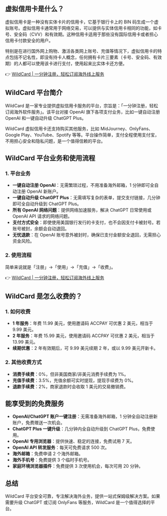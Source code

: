 ## 虚拟信用卡是什么？

虚拟信用卡是一种没有实体卡片的信用卡，它基于银行卡上的 BIN 码生成一个虚拟账号。虚拟信用卡通常用于网络交易，可以提供与实体信用卡相同的功能，如卡号、安全码（CVV）和有效期。这种信用卡适用于那些没有国际信用卡或者担心信用卡付款安全的用户。

特别是在进行国外网上购物、激活各类网上账号、充值等情况下，虚拟信用卡的特点包括不记名性，即没有持卡人概念，任何拥有卡片三要素（卡号、安全码、有效期）的人都可以使用该卡进行支付，使用起来比实体卡还方便。

👉 [WildCard | 一分钟注册，轻松订阅海外线上服务](https://bit.ly/bewildcard)

## WildCard 平台简介

WildCard 是一家专业提供虚拟信用卡服务的平台，宗旨是：「一分钟注册，轻松订阅海外软件服务」。该平台对接 OpenAI 旗下各项支付业务，比如一键自动注册 OpenAI 和一键自动升级 ChatGPT Plus。

WildCard 虚拟信用卡还支持购买其他服务，比如 MidJourney、OnlyFans、Google Play、YouTube、Spotify 等等。平台操作简单，支付全程使用支付宝，不用担心安全和隐私问题，是一个值得信赖的平台。

## WildCard 平台业务和使用流程

### 1. 平台业务

- **一键自动注册 OpenAI**：无需繁琐过程，不用准备海外邮箱，1 分钟即可全自动注册 OpenAI 新账户。
- **一键自动升级 ChatGPT Plus**：无需填写复杂的表单，提交支付链接，几分钟即可全自动升级到 ChatGPT Plus。
- **所有 OpenAI 网络问题**：提供网络加速服务，解决 ChatGPT 日常使用或 OpenAI API 请求的网络问题。
- **支付方式安全**：即使使用美国银行发行的卡支付，也不会因支付卡被封号。若账号被封，余额会自动退回。
- **无忧退款**：在 OpenAI 账号意外被封时，确保已支付金额安全退回，无需担心资金风险。

### 2. 使用流程

简单来说就是「注册」→「使用」→「充值」→「收费」。

👉 [WildCard | 一分钟注册，轻松订阅海外线上服务](https://bit.ly/bewildcard)

## WildCard 是怎么收费的？

### 1. 如何收费

- **1 年服务**：年费 11.99 美元，使用邀请码 ACCPAY 可优惠 2 美元，相当于 9.99 美元。
- **2 年服务**：年费 15.99 美元，使用邀请码 ACCPAY 可优惠 2 美元，相当于 13.99 美元。
- **续期优惠**：2 年有效期后，可 9.99 美元续期 2 年，或以 9.99 美元开新卡。

### 2. 其他收费方式

- **消费手续费**：0%，但非美国商家/非美元消费手续费为 1%。
- **充值手续费**：3.5%，充值余额可实时提现，提现手续费为 0%。
- **退款手续费**：2%，商家退款时会收取 1 美元的交易撤销费。

## 能享受到的免费服务

- **OpenAI/ChatGPT 账户一键注册**：无需准备海外邮箱，1 分钟全自动注册新账户，免费赠送一次机会。
- **ChatGPT Plus 一键升级**：几分钟内全自动升级到 ChatGPT Plus，免费使用。
- **OpenAI 专用浏览器**：提供快速、稳定的连接，免费试用 7 天。
- **OpenAI API 转发服务**：每天可免费请求 500 次。
- **海外邮箱**：免费申请 2 个海外邮箱。
- **海外手机号**：免费提供 3 个临时手机号。
- **家庭环境浏览器插件**：免费提供 3 次使用机会，每次可用 20 分钟。

## 总结

WildCard 平台安全可靠，专注解决海外业务，提供一站式保姆级解决方案。如果需要升级 ChatGPT 或订阅 OnlyFans 等服务，WildCard 是一个值得选择的平台。